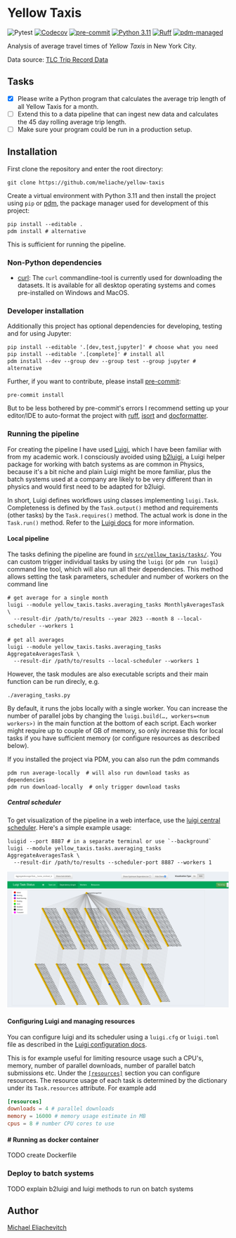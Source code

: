 # Yellow Taxis

![Pytest](https://github.com/meliache/yellow-taxis/actions/workflows/pytest.yml/badge.svg)
[![Codecov](https://codecov.io/gh/meliache/yellow-taxis/graph/badge.svg?token=QB6OA6CPVT)](https://codecov.io/gh/meliache/yellow-taxis)
[![pre-commit](https://img.shields.io/badge/pre--commit-enabled-brightgreen?logo=pre-commit)](https://github.com/pre-commit/pre-commit)
[![Python 3.11](https://img.shields.io/badge/python-3.11-blue.svg)](https://www.python.org/downloads/release/python-311/)
[![Ruff](https://img.shields.io/endpoint?url=https://raw.githubusercontent.com/astral-sh/ruff/main/assets/badge/v2.json)](https://github.com/astral-sh/ruff)
[![pdm-managed](https://img.shields.io/badge/pdm-managed-blueviolet)](https://pdm-project.org)

Analysis of average travel times of _Yellow Taxis_ in New York City.

Data source: [TLC Trip Record Data](https://www.nyc.gov/site/tlc/about/tlc-trip-record-data.page)

## Tasks

- [X] Please write a Python program that calculates the average trip length of all Yellow Taxis for a month.
- [ ] Extend this to a data pipeline that can ingest new data and calculates the 45 day rolling average trip length.
- [ ] Make sure your program could be run in a production setup.

## Installation

First clone the repository and enter the root directory:

``` shell
git clone https://github.com/meliache/yellow-taxis
```

Create a virtual environment with Python 3.11 and then install the project using `pip` or [pdm](https://github.com/pdm-project/pdm), the package manager used for development of this project:

``` shell
pip install --editable .
pdm install # alternative
```

This is sufficient for running the pipeline.

### Non-Python dependencies

- [curl](https://curl.se): The `curl` commandline-tool is currently used for downloading the datasets. It is available for all desktop operating systems and comes pre-installed on Windows and MacOS.

### Developer installation

Additionally this project has optional dependencies for developing, testing and for using Jupyter:

``` shell
pip install --editable '.[dev,test,jupyter]' # choose what you need
pip install --editable '.[complete]' # install all
pdm install --dev --group dev --group test --group jupyter # alternative
```

Further, if you want to contribute, please install [pre-commit](https://pre-commit.com/):

``` shell
pre-commit install
```

But to be less bothered by pre-commit's errors I recommend setting up your editor/IDE to auto-format the project with [ruff](https://docs.astral.sh/ruff/formatter/), [isort](https://pycqa.github.io/isort/) and [docformatter](https://docformatter.readthedocs.io/en/latest).

### Running the pipeline

For creating the pipeline I have used [Luigi](https://github.com/spotify/luigi), which I have been familiar with from my academic work. I consciously avoided using [b2luigi](https://github.com/nils-braun/b2luigi), a Luigi helper package for working with batch systems as are common in Physics, because it's a bit niche and plain Luigi might be more familiar, plus the batch systems used at a company are likely to be very different than in physics and would first need to be adapted for b2luigi.

In short, Luigi defines workflows using classes implementing `luigi.Task`. Completeness is defined by the `Task.output()` method and requirements (other tasks) by the `Task.requires()` method. The actual work is done in the `Task.run()` method. Refer to the [Luigi docs](https://luigi.readthedocs.io/en/stable/index.html) for more information.

#### Local pipeline

The tasks defining the pipeline are found in [`src/yellow_taxis/tasks/`](https://github.com/meliache/yellow-taxis/tree/main/src/yellow_taxis/tasks). You can custom trigger individual tasks by using the `luigi` (or `pdm run luigi`) command line tool, which will also run all their dependencies. This method allows setting the task parameters, scheduler and number of workers on the command line


``` shell
# get average for a single month
luigi --module yellow_taxis.tasks.averaging_tasks MonthlyAveragesTask \
  --result-dir /path/to/results --year 2023 --month 8 --local-scheduler --workers 1

# get all averages
luigi --module yellow_taxis.tasks.averaging_tasks AggregateAveragesTask \
  --result-dir /path/to/results --local-scheduler --workers 1
```


However, the task modules are also executable scripts and their main function can be run direcly, e.g.

``` shell
./averaging_tasks.py
```

 By default, it runs the jobs locally with a single worker. You can increase the number of parallel jobs by changing the `luigi.build(…, workers=<num workers>)` in the main function at the bottom of each script. Each worker might require up to couple of GB of memory, so only increase this for local tasks if you have sufficient memory (or configure resources as described below).

If you installed the project via PDM, you can also run the pdm commands

``` shell
pdm run average-locally  # will also run download tasks as dependencies
pdm run download-locally  # only trigger download tasks
```

##### Central scheduler
To get visualization of the pipeline in a web interface, use the [luigi central scheduler](https://luigi.readthedocs.io/en/stable/central_scheduler.html). Here's a simple example usage:

``` shell
luigid --port 8887 # in a separate terminal or use `--background`
luigi --module yellow_taxis.tasks.averaging_tasks AggregateAveragesTask \
  --result-dir /path/to/results --scheduler-port 8887 --workers 1
```

![Task Hierarchy Visualizer of the Luigi central scheduler](https://raw.githubusercontent.com/meliache/yellow-taxis/main/screenshots/Luigi%20Task%20Visualiser.webp)

#### Configuring Luigi and managing resources

You can configure luigi and its scheduler using a `luigi.cfg` or `luigi.toml` file as described in the [Luigi configuration docs](https://luigi.readthedocs.io/en/stable/configuration.html).

This is for example useful for limiting resource usage such a CPU's, memory, number of parallel downloads, number of parallel batch submissions etc.
Under the [`[resources]`](https://luigi.readthedocs.io/en/stable/configuration.html?highlight=resources#resources) section you can
configure resources. The resource usage of each task is determined by the dictionary under its `Task.resources` attribute. For example add

``` toml
[resources]
downloads = 4 # parallel downloads
memory = 16000 # memory usage estimate in MB
cpus = 8 # number CPU cores to use
```

#### # Running as docker container

TODO create Dockerfile

### Deploy to batch systems

TODO explain b2luigi and luigi methods to run on batch systems

## Author

[Michael Eliachevitch](mailto:m.eliachevitch@posteo.de "Email-Address")

<!-- Local Variables: -->
<!-- mode: gfm -->
<!-- End: -->
